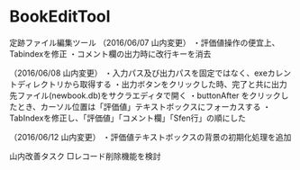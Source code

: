 # BookEditTool
定跡ファイル編集ツール
（2016/06/07 山内変更）
・評価値操作の便宜上、Tabindexを修正
・コメント欄の出力時に改行キーを消去

（2016/06/08 山内変更）
・入力パス及び出力パスを固定ではなく、exeカレントディレクトリから取得する
・出力ボタンをクリックした時、完了と共に出力先ファイル(newbook.db)をサクラエディタで開く
・buttonAfter をクリックしたとき、カーソル位置は「評価値」テキストボックスにフォーカスする 
・TabIndexを修正し、「評価値」「コメント欄」「Sfen行」の順にした

（2016/06/12 山内変更）
・評価値テキストボックスの背景の初期化処理を追加

山内改善タスク 
□レコード削除機能を検討
